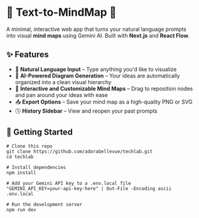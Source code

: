 # 💬 Text-to-MindMap 💬

A minimal, interactive web app that turns your natural language prompts into visual **mind maps** using Gemini AI. Built with **Next.js** and **React Flow**.

## ✨ Features

- 💬 **Natural Language Input** – Type anything you'd like to visualize  
- 🧠 **AI-Powered Diagram Generation** – Your ideas are automatically organized into a clean visual hierarchy  
- 🌳 **Interactive and Customizable Mind Maps** – Drag to reposition nodes and pan around your ideas with ease  
- 📤 **Export Options** – Save your mind map as a high-quality PNG or SVG  
- 🕓 **History Sidebar** – View and reopen your past prompts  

## 🚀 Getting Started

```pwsh
# Clone this repo
git clone https://github.com/adorabellevue/techlab.git
cd techlab

# Install dependencies
npm install

# Add your Gemini API key to a .env.local file
"GEMINI_API_KEY=your-api-key-here" | Out-File -Encoding ascii .env.local

# Run the development server
npm run dev